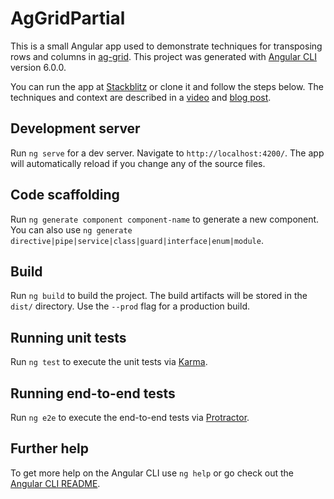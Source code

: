 # AgGridPartial

This is a small Angular app used to demonstrate techniques for transposing rows and columns in [ag-grid](https://www.ag-grid.com/). This project was generated with [Angular CLI](https://github.com/angular/angular-cli) version 6.0.0.

You can run the app at [Stackblitz](https://stackblitz.com/github/LMFinney/ag-grid-partial) or clone it and follow the steps below. The techniques and context are described in a [video](https://www.youtube.com/watch?v=1BR9sH7zG7g) and [blog post](https://blog.oasisdigital.com/2018/transposing-rows-and-columns-in-ag-grid/).

## Development server

Run `ng serve` for a dev server. Navigate to `http://localhost:4200/`. The app will automatically reload if you change any of the source files.

## Code scaffolding

Run `ng generate component component-name` to generate a new component. You can also use `ng generate directive|pipe|service|class|guard|interface|enum|module`.

## Build

Run `ng build` to build the project. The build artifacts will be stored in the `dist/` directory. Use the `--prod` flag for a production build.

## Running unit tests

Run `ng test` to execute the unit tests via [Karma](https://karma-runner.github.io).

## Running end-to-end tests

Run `ng e2e` to execute the end-to-end tests via [Protractor](http://www.protractortest.org/).

## Further help

To get more help on the Angular CLI use `ng help` or go check out the [Angular CLI README](https://github.com/angular/angular-cli/blob/master/README.md).
